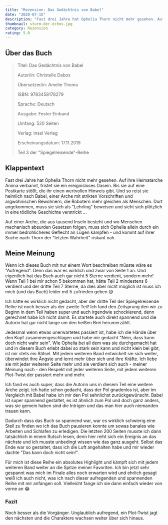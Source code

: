 ```yaml
---
title: "Rezension: Das Gedächtnis von Babel"
date: "2020-07-15"
description: "Fast drei Jahre hat Ophelia Thorn nicht mehr gesehen. Auf ihre Heimatarche Anima verbannt, fristet sie ein ereignisloses Dasein. Bis sie auf eine Postkarte stößt, die ihr einen wertvollen Hinweis gibt. Und so reist sie heimlich nach Babel, einer Arche mit strikten Vorschriften und argwöhnischen Bewohnern, die Robotern mehr gleichen als Menschen. Dort angekommen, muss sie sich als \"Lehrling\" beweisen und sieht sich plötzlich in eine tödliche Geschichte verstrickt..."
thumbnail: sturm-der-echos.jpg
category: Rezension
rating: 5.0
---
```


## Über das Buch
> Titel: Das Gedächtnis von Babel
>
> Autor/in: Christelle Dabos
>
> Übersetzer/in: Amelie Thoma
>
> ISBN: 9783458178279
>
> Sprache: Deutsch
>
> Ausgabe: Fester Einband
>
> Umfang: 520 Seiten
>
> Verlag: Insel Verlag
>
> Erscheinungsdatum: 17.11.2019
>
> Teil 3 der "Spiegelreisende"-Reihe

## Klappentext
Fast drei Jahre hat Ophelia Thorn nicht mehr gesehen. Auf ihre Heimatarche Anima verbannt, fristet sie ein ereignisloses Dasein. Bis sie auf eine Postkarte stößt, die ihr einen wertvollen Hinweis gibt. Und so reist sie heimlich nach Babel, einer Arche mit strikten Vorschriften und argwöhnischen Bewohnern, die Robotern mehr gleichen als Menschen. Dort angekommen, muss sie sich als "Lehrling" beweisen und sieht sich plötzlich in eine tödliche Geschichte verstrickt ...

Auf einer Arche, die aus tausend Inseln besteht und wo Menschen mechanisch absurden Gesetzen folgen, muss sich Ophelia allein durch ein immer bedrohlicheres Geflecht an Lügen kämpfen - und kommt auf ihrer Suche nach Thorn der "letzten Wahrheit" riskant nah.

## Meine Meinung
Wenn ich dieses Buch mit nur einem Wort beschreiben müsste wäre es "Aufregend". Denn das war es wirklich und zwar von Seite 1 an. Und eigentlich hat das Buch auch gar nicht 5 Sterne verdient, sondern mehr! Wenn Teil 1 bei mir schon 5 bekommen hat, hätte Teil 2 mindestens 6 verdient und der dritte Teil 7 Sterne, da dies aber nicht möglich ist muss ich mich (und das Buch) leider mit 5 zufrieden geben 😅

Ich hätte es wirklich nicht gedacht, aber der dritte Teil der Spiegelreisende Reihe ist noch besser als der zweite Teil! Ich fand den Zeitsprung den wir zu Beginn in dem Teil haben super und auch irgendwie schockierend, denn gerechnet habe ich nicht damit. Es startete auch direkt spannend und die Autorin hat gar nicht lange um den heißen Brei herumerzählt.

Jedesmal wenn etwas unerwartetes passiert ist, habe ich die Hände über den Kopf zusammengeschlagen und habe mir gedacht "Nein, dass kann doch nicht wahr sein". Wie Ophelia bei all dem was sie durchgemacht hat und in diesem Buch erlebt dabei so stark sein kann und nicht klein bei gibt, ist mir stets ein Rätsel. Mit jedem weiteren Band entwickelt sie sich weiter, überwindet ihre Ängste und lernt mehr über sich und ihre Kräfte. Ich liebe sie mit jeder weiteren Seite mehr und sie verdient sich auch - meiner Meinung nach - den Respekt mit jeder weiteren Seite, mit jedem weiteren Plot-Twist der passiert mehr und mehr.

Ich fand es auch super, dass die Autorin uns in diesem Teil eine weitere Arche zeigt. Ich hatte schon gedacht, dass der Pol gnadenlos ist, aber im Vergleich mit Babel habe ich mir den Pol sehnlichst zurückgewünscht. Babel ist super spannend gestaltet, es ist ähnlich zum Pol und doch ganz anders, was sie gemein haben sind die Intrigen und das man hier auch niemanden trauen kann.

Dadurch dass das Buch so spannend war, war es wirklich schwierig eine Stell zu finden wo ich das Buch pausieren konnte um sowas banales wie Arbeiten und Schlafen zu erledigen. Die letzten 200 Seiten musste ich dann tatsächlich in einem Rutsch lesen, denn hier reiht sich ein Ereignis an das nächste und ich musste unbedingt wissen wie das ganz ausgeht. Selbst das Ende war so gestaltet, dass ich die Luft angehalten habe und mir wieder dachte "Das kann doch nicht sein!".

Für mich ist diese Reihe ein absolutes Highlight und kämpft sich mit jedem weiteren Band weiter an die Spitze meiner Favoriten. Ich bin jetzt sehr gespannt was mich im Finale alles noch erwarten wird und ehrlich gesagt weiß ich auch nicht, was ich nach dieser aufregenden und spannenden Reihe mit mir anfangen soll. Vielleicht fange ich sie dann einfach wieder von vorne an 😂

### Fazit
Noch besser als die Vorgänger. Unglaublich aufregend, ein Plot-Twist jagt den nächsten und die Charaktere wachsen weiter über sich hinaus.